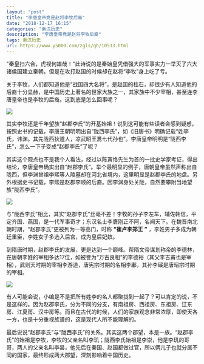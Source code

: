 ```yaml
---
layout: "post"
title: "李唐皇帝竟是赵将李牧后裔"
date: "2018-12-17 16:15"
categories: "秦汉历史"
description: "李唐皇帝竟是赵将李牧后裔"
tags: 秦汉历史
url: https://www.y5000.com/zgls/qh/10533.html
---
```






"秦皇扫六合，虎视何雄哉！"此诗说的是秦始皇凭借强大的军事实力一举灭了六大诸侯国建立秦朝。但是在攻打赵国的时候却在赵将“李牧”身上吃了亏。

关于李牧，人们都知道他是“战国四大名将”，是赵国的柱石，却很少有人知道他的后裔十分显赫，是中国历史上著名的世家大族之一，其家族中不少宰相，甚至连李唐皇帝也是李牧的后裔。这到底是怎么回事呢？

![](https://img.y5000.com/uploads/allimg/170113/8-1F1131AH1596.jpg)

其实李牧还是千年望族“赵郡李氏”的开基始祖！说到这可能有些读者会感到疑惑，按照史书的记载，李唐王朝明明出自“陇西李氏”，如《旧唐书》明确记载“姓李氏，讳渊。其先陇西狄道人，凉武昭王暠七代孙也”。李唐皇帝明明是“陇西李氏”，怎么一下子变成“赵郡李氏”了呢？

其实这个观点也不是我个人看法，经过以陈寅恪先生为首的一批史学家考证，得出结论，李唐皇帝确实出自“赵郡李氏”。举个最明显的例子，唐朝皇帝虽然声称出自陇西，但李渊曾祖李熙等人陵墓却在河北省境内，这里明显是赵郡李氏的地盘。另外根据史书记载，李熙是赵郡李顺的后裔。因李渊身处关陇，自然要攀附当地望族“陇西李氏”。

![](https://img.y5000.com/uploads/allimg/170113/8-1F1131AG1564.jpg)

与“陇西李氏”相比，其实“赵郡李氏”丝毫不差！李牧的孙子李左车，辅佐韩信，平定齐国、燕国，是一代军事奇才；东汉名士李膺刚正不阿，名闻天下。在魏晋南北朝时期，“赵郡李氏”更被列为一等高门，时称
**“崔卢李郑王** **”** ，李姓男子多成为朝廷重臣，李姓女子多选入后宫，成为皇后妃嫔。

到隋唐时期，赵郡李氏的发展，更是达到一个巅峰。帮隋文帝谋划称帝的李德林，在唐朝李姓的宰相多达17位，如被誉为“万古良相”的李德裕（其父李吉甫也是宰相），武则天时期的宰相李游道，唐宪宗时期的名相李鄘，其孙李磎是唐昭宗时期的宰相。

![](https://img.y5000.com/uploads/allimg/170113/8-1F1131AF01I.jpg)

有人可能会说，小编是不是把所有姓李的名人都聚拢到一起了？可以肯定的说，不是这样的。因为赵郡李氏，分为不同的分支，有南祖房、西祖房、东祖房、辽东房、江夏房、汉中房等。而且在古代的时候，人们的家族观念非常浓厚，即使天各一方，也是十分重视族谱的，这是现代人所不能理解的。

最后说说“赵郡李氏”与“陇西李氏”的关系。其实这两个郡望，本是一族。“赵郡李氏”的始祖是李牧，李牧的父亲名叫李玑；陇西李氏始祖是李崇，他是李玑的哥哥，两人的父亲名叫李昙，他先后在秦国、赵国都做过官，所以俩儿子也就分属不同的国家，最终形成两大郡望，深刻影响着中国历史。
